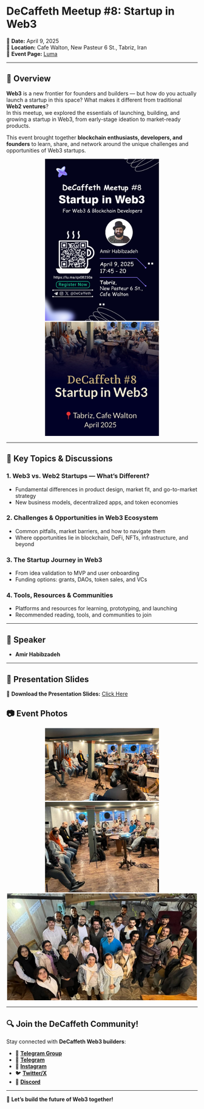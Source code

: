 # **DeCaffeth Meetup #8: Startup in Web3**

📅 **Date:** April 9, 2025  
📍 **Location:** Cafe Walton, New Pasteur 6 St., Tabriz, Iran  
🔗 **Event Page:** [Luma](https://lu.ma/qx08250a)

---

## 🌟 Overview  
**Web3** is a new frontier for founders and builders — but how do you actually launch a startup in this space? What makes it different from traditional **Web2 ventures**?  
In this meetup, we explored the essentials of launching, building, and growing a startup in Web3, from early-stage ideation to market-ready products.

This event brought together **blockchain enthusiasts, developers, and founders** to learn, share, and network around the unique challenges and opportunities of Web3 startups.

<p align="center"> <img src="https://github.com/DeCaffeth/DeCaffeth/blob/main/Meetup%238/meetup%238_poster.png" alt="Meetup Poster" width="300"/> 
<img src="https://github.com/DeCaffeth/DeCaffeth/blob/main/Meetup%238/meetup%238_cover.jpg" alt="Meetup Cover" width="300"/> </p>

---

## 🔹 Key Topics & Discussions  

### 1. **Web3 vs. Web2 Startups — What’s Different?**  
- Fundamental differences in product design, market fit, and go-to-market strategy  
- New business models, decentralized apps, and token economies  

### 2. **Challenges & Opportunities in Web3 Ecosystem**  
- Common pitfalls, market barriers, and how to navigate them  
- Where opportunities lie in blockchain, DeFi, NFTs, infrastructure, and beyond  

### 3. **The Startup Journey in Web3**  
- From idea validation to MVP and user onboarding  
- Funding options: grants, DAOs, token sales, and VCs  

### 4. **Tools, Resources & Communities**  
- Platforms and resources for learning, prototyping, and launching  
- Recommended reading, tools, and communities to join  

---

## 🎤 Speaker  
- **Amir Habibzadeh**  

---

## 📁 Presentation Slides  
💽 **Download the Presentation Slides:** [Click Here](https://docs.google.com/presentation/d/1aW0XrfndRcWtFqVdbiGT65sWM8K0dhe9fh-aq5kFYcQ/edit?usp=sharing)

## 📷 Event Photos
<p align="center"> 
<img src="https://github.com/DeCaffeth/DeCaffeth/blob/main/Meetup%238/meetup%238_photo1.jpg" alt="Photo 1" width="300"/> 
<img src="https://github.com/DeCaffeth/DeCaffeth/blob/main/Meetup%238/meetup%238_photo2.jpg" alt="Photo 2" width="300"/> 
<img src="https://github.com/DeCaffeth/DeCaffeth/blob/main/Meetup%238/meetup%238_photo3.jpg" alt="Photo 3" width="500"/> 
</p>

---

## 🔍 Join the DeCaffeth Community!  
Stay connected with **DeCaffeth Web3 builders**:

- 💬 **[Telegram Group](https://t.me/+ZLX3NJEAHZYyNjc0)**
- 📱 **[Telegram](https://t.me/decaffeth)**
- 📱 **[Instagram](https://www.instagram.com/decaffeth)**
- 🐦 **[Twitter/X](https://x.com/decaffeth)**
- 🏢 **[Discord](https://lu.ma/qx08250a)**

---

🚀 **Let’s build the future of Web3 together!**

